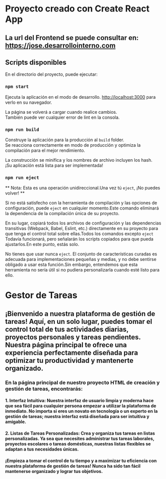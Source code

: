 # Proyecto creado con Create React App

## La url del Frontend se puede consultar en: https://jose.desarrollointerno.com

## Scripts disponibles

En el directorio del proyecto, puede ejecutar:

### `npm start`

Ejecuta la aplicación en el modo de desarrollo. [http://localhost:3000](http://localhost:3000) para verlo en su navegador.

La página se volverá a cargar cuando realice cambios. \
También puede ver cualquier error de lint en la consola.
### `npm run build`

Construye la aplicación para la producción al `build` folder.\
Se reacciona correctamente en modo de producción y optimiza la compilación para el mejor rendimiento.

La construcción se minifica y los nombres de archivo incluyen los hash. \
¡Su aplicación está lista para ser implementada!

### `npm run eject`

** Nota: Esta es una operación unidireccional.Una vez tú `eject`, ¡No puedes volver! **

Si no está satisfecho con la herramienta de compilación y las opciones de configuración, puede `eject` en cualquier momento.Este comando eliminará la dependencia de la compilación única de su proyecto.

En su lugar, copiará todos los archivos de configuración y las dependencias transitivas (Webpack, Babel, Eslint, etc.) directamente en su proyecto para que tenga el control total sobre ellas.Todos los comandos excepto `eject` Todavía funcionará, pero señalarán los scripts copiados para que pueda ajustarlos.En este punto, estás solo.

No tienes que usar nunca `eject`. El conjunto de características curadas es adecuada para implementaciones pequeñas y medias, y no debe sentirse obligado a usar esta función.Sin embargo, entendemos que esta herramienta no sería útil si no pudiera personalizarla cuando esté listo para ello.

# Gestor de Tareas
## ¡Bienvenido a nuestra plataforma de gestión de tareas! Aquí, en un solo lugar, puedes tomar el control total de tus actividades diarias, proyectos personales y tareas pendientes. Nuestra página principal te ofrece una experiencia perfectamente diseñada para optimizar tu productividad y mantenerte organizado.

### En la página principal de nuestro proyecto HTML de creación y gestión de tareas, encontrarás:

#### 1. Interfaz Intuitiva: Nuestra interfaz de usuario limpia y moderna hace que sea fácil para cualquier persona empezar a utilizar la plataforma de inmediato. No importa si eres un novato en tecnología o un experto en la gestión de tareas; nuestra interfaz está diseñada para ser intuitiva y amigable.
#### 2. Listas de Tareas Personalizadas: Crea y organiza tus tareas en listas personalizadas. Ya sea que necesites administrar tus tareas laborales, proyectos escolares o tareas domésticas, nuestras listas flexibles se adaptan a tus necesidades únicas.

#### ¡Empieza a tomar el control de tu tiempo y a maximizar tu eficiencia con nuestra plataforma de gestión de tareas! Nunca ha sido tan fácil mantenerse organizado y lograr tus objetivos.